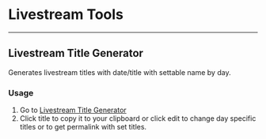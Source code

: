 # Livestream Tools
---

## Livestream Title Generator
Generates livestream titles with date/title with settable name by day.

### Usage
1. Go to [Livestream Title Generator](https://vicholz.github.io/viewhtml.html#https://raw.githubusercontent.com/vicholz/livestream_tools/main/stream_title_generator.html)
2. Click title to copy it to your clipboard or click edit to change day specific titles or to get permalink with set titles.
